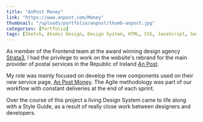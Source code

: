 ```yaml
---
title: "AnPost Money"
link: "https://www.anpost.com/Money"
thumbnail: "/uploads/portfolio/anpost/thumb-anpost.jpg"
categories: [Portfolio]
tags: [Sketch, Atomic Design, Design System, HTML, CSS, JavaScript, Sass, Grunt, Responsive Web Design, Agile, Scrum]
---
```


As member of the Frontend team at the award winning design agency [Strata3][S3],
I had the privilege to work on the website's rebrand for the main provider of
postal services in the Republic of Ireland [An Post][AP].

My role was mainly focused on develop the new components used on their new
service page, [An Post Money][AM]. The Agile methodology was part of our
workflow with constant deliveries at the end of each sprint.

Over the course of this project a living Design System came to life along with a
Style Guide, as a result of really close work between designers and developers.

[S3]: https://www.strata3.com "Strata3 – Award Wining Design Agency"
[AP]: https://anpost.ie "An Post – An Post for postal, retail and financial services"
[AM]: https://www.anpost.com/Money "An Post – An Post Money Current Account"
